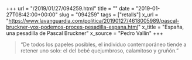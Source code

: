 +++
url = "/2019/01/27/094259.html"
title = ""
date = "2019-01-27T08:42:00+00:00"
slug = "094259"
tags = ["retalls"]
x_url = "https://www.lavanguardia.com/politica/20190127/4618005989/pascal-bruckner-vox-podemos-proces-pesadilla-espana.html"
x_title = "España, una pesadilla de Pascal Bruckner"
x_source = "Pedro Vallín"
+++

> “De todos los papeles posibles, el individuo contemporáneo tiende a retener uno solo: el del bebé quejumbroso, calamitoso y gruñón.”

